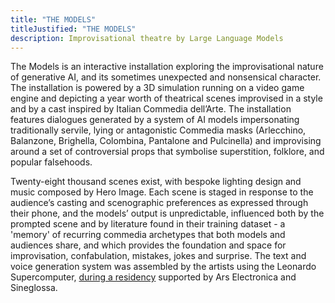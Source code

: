 ```yaml
---
title: "THE MODELS"
titleJustified: "THE MODELS"
description: Improvisational theatre by Large Language Models
---
```


The Models is an interactive installation exploring the improvisational nature of generative AI, and its sometimes unexpected and nonsensical character. The installation is powered by a 3D simulation running on a video game engine and depicting a year worth of theatrical scenes improvised in a style and by a cast inspired by Italian Commedia dell’Arte. The installation features dialogues generated by a system of AI models impersonating traditionally servile, lying or antagonistic Commedia masks (Arlecchino, Balanzone, Brighella, Colombina, Pantalone and Pulcinella) and improvising around a set of controversial props that symbolise superstition, folklore, and popular falsehoods.

Twenty-eight thousand scenes exist, with bespoke lighting design and music composed by Hero Image. Each scene is staged in response to the audience’s casting and scenographic preferences as expressed through their phone, and the models’ output is unpredictable, influenced both by the prompted scene and by literature found in their training dataset - a 'memory' of recurring commedia archetypes that both models and audiences share, and which provides the foundation and space for improvisation, confabulation, mistakes, jokes and surprise. The text and voice generation system was assembled by the artists using the Leonardo Supercomputer, <a href="https://ars.electronica.art/eudigitaldeal/en/residencies/the-models-by-dmstfctn/" target="_blank">during a residency</a> supported by Ars Electronica and Sineglossa.